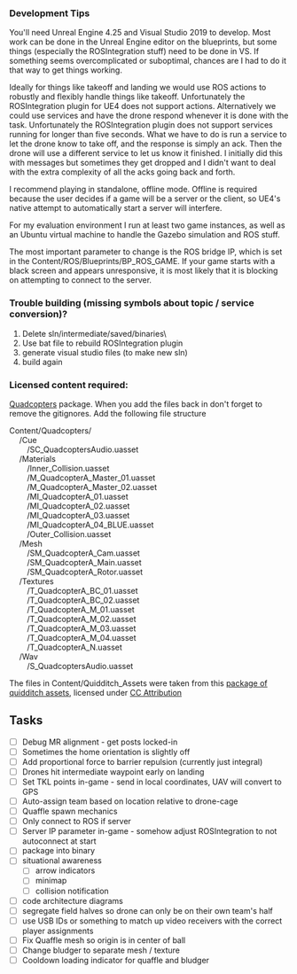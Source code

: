 
### Development Tips
You'll need Unreal Engine 4.25 and Visual Studio 2019 to develop. Most work can be done in the Unreal Engine editor on the blueprints, but some things (especially the ROSIntegration stuff) need to be done in VS. If something seems overcomplicated or suboptimal, chances are I had to do it that way to get things working.

Ideally for things like takeoff and landing we would use ROS actions to robustly and flexibly handle things like takeoff. Unfortunately the ROSIntegration plugin for UE4 does not support actions.
Alternatively we could use services and have the drone respond whenever it is done with the task. Unfortunately the ROSIntegration plugin does not support services running for longer than five seconds.
What we have to do is run a service to let the drone know to take off, and the response is simply an ack. Then the drone will use a different service to let us know it finished.
I initially did this with messages but sometimes they get dropped and I didn't want to deal with the extra complexity of all the acks going back and forth.

I recommend playing in standalone, offline mode. Offline is required because the user decides if a game will be a server or the client, so UE4's native attempt to automatically start a server will interfere.

For my evaluation environment I run at least two game instances, as well as an Ubuntu virtual machine to handle the Gazebo simulation and ROS stuff.

The most important parameter to change is the ROS bridge IP, which is set in the Content/ROS/Blueprints/BP_ROS_GAME. If your game starts with a black screen and appears unresponsive, it is most likely
that it is blocking on attempting to connect to the server.




### Trouble building (missing symbols about topic / service conversion)?

1. Delete sln/intermediate/saved/binaries\
1. Use bat file to rebuild ROSIntegration plugin
1. generate visual studio files (to make new sln)
1. build again

### Licensed content required:
[Quadcopters](https://unrealengine.com/marketplace/en-US/product/quadcopters) package. When you add the files back in don't forget to remove the gitignores. Add the following file structure

Content/Quadcopters/ \
&emsp;    /Cue \
&emsp;&emsp;        /SC_QuadcoptersAudio.uasset \
&emsp;    /Materials \
&emsp;&emsp;        /Inner_Collision.uasset \
&emsp;&emsp;        /M_QuadcopterA_Master_01.uasset \
&emsp;&emsp;        /M_QuadcopterA_Master_02.uasset \
&emsp;&emsp;        /MI_QuadcopterA_01.uasset \
&emsp;&emsp;        /MI_QuadcopterA_02.uasset \
&emsp;&emsp;        /MI_QuadcopterA_03.uasset \
&emsp;&emsp;        /MI_QuadcopterA_04_BLUE.uasset \
&emsp;&emsp;        /Outer_Collision.uasset \
&emsp;    /Mesh \
&emsp;&emsp;        /SM_QuadcopterA_Cam.uasset \
&emsp;&emsp;        /SM_QuadcopterA_Main.uasset \
&emsp;&emsp;        /SM_QuadcopterA_Rotor.uasset \
&emsp;    /Textures \
&emsp;&emsp;        /T_QuadcopterA_BC_01.uasset \
&emsp;&emsp;        /T_QuadcopterA_BC_02.uasset \
&emsp;&emsp;        /T_QuadcopterA_M_01.uasset \
&emsp;&emsp;        /T_QuadcopterA_M_02.uasset \
&emsp;&emsp;        /T_QuadcopterA_M_03.uasset \
&emsp;&emsp;        /T_QuadcopterA_M_04.uasset \
&emsp;&emsp;        /T_QuadcopterA_N.uasset \
&emsp;    /Wav \
&emsp;&emsp;        /S_QuadcoptersAudio.uasset



The files in Content/Quidditch_Assets were taken from this [package of quidditch assets](https://sketchfab.com/3d-models/quidditch-assets-1bd62f6e20c8414484b9ede6a3458f78), licensed under [CC Attribution](https://creativecommons.org/licenses/by/4.0/)



## Tasks
- [ ] Debug MR alignment - get posts locked-in
- [ ] Sometimes the home orientation is slightly off
- [ ] Add proportional force to barrier repulsion (currently just integral)
- [ ] Drones hit intermediate waypoint early on landing
- [ ] Set TKL points in-game - send in local coordinates, UAV will convert to GPS
- [ ] Auto-assign team based on location relative to drone-cage
- [ ] Quaffle spawn mechanics
- [ ] Only connect to ROS if server
- [ ] Server IP parameter in-game - somehow adjust ROSIntegration to not autoconnect at start
- [ ] package into binary
- [ ] situational awareness
  - [ ] arrow indicators
  - [ ] minimap
  - [ ] collision notification
- [ ] code architecture diagrams
- [ ] segregate field halves so drone can only be on their own team's half
- [ ] use USB IDs or something to match up video receivers with the correct player assignments
- [ ] Fix Quaffle mesh so origin is in center of ball
- [ ] Change bludger to separate mesh / texture
- [ ] Cooldown loading indicator for quaffle and bludger

